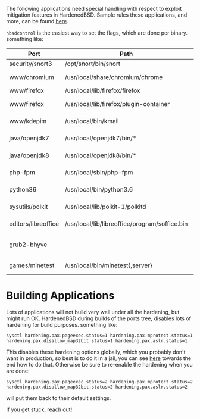 The following applications need special handling with respect to exploit mitigation features in HardenedBSD. Sample rules these applications, and more, can be found  [here](https://github.com/HardenedBSD/secadm-rules).

`hbsdcontrol` is the easiest way to set the flags, which are done per binary.
something like:


| Port | Path | Incompatibility |
|------|------|-----------------|
| security/snort3 | /opt/snort/bin/snort | disable_map32bit |
| www/chromium | /usr/local/share/chromium/chrome | mprotect, pageexec |
| www/firefox | /usr/local/lib/firefox/firefox | mprotect |
| www/firefox | /usr/local/lib/firefox/plugin-container | mprotect, pageexec |
| www/kdepim | /usr/local/bin/kmail | mprotect, pageexec |
| java/openjdk7 | /usr/local/openjdk7/bin/* | mprotect, pageexec |
| java/openjdk8 | /usr/local/openjdk8/bin/* | mprotect, pageexec |
| php-fpm | /usr/local/sbin/php-fpm | mprotect, pageexec |
| python36 | /usr/local/bin/python3.6| mprotect, pageexec |
| sysutils/polkit | /usr/local/lib/polkit-1/polkitd | mprotect, pageexec |
| editors/libreoffice | /usr/local/lib/libreoffice/program/soffice.bin | mprotect, pageexec |
| grub2-bhyve | | pageexec, mprotect, disable_map32bit |
| games/minetest | /usr/local/bin/minetest{,server} | mprotect, disable_map32bit |


# Building Applications

Lots of applications will not build very well under all the hardening, but might run OK.  HardenedBSD during builds of the ports tree, disables lots of hardening for build purposes.
something like:

```
sysctl hardening.pax.pageexec.status=1 hardening.pax.mprotect.status=1 hardening.pax.disallow_map32bit.status=1 hardening.pax.aslr.status=1
```

This disables these hardening options globally, which you probably don't want in production, so best is to do it in a jail, you can see [here](https://git-01.md.hardenedbsd.org/HardenedBSD/HardenedBSD/wiki/BuildingPackages) towards the end how to do that.  Otherwise be sure to re-enable the hardening when you are done:

```
sysctl hardening.pax.pageexec.status=2 hardening.pax.mprotect.status=2 hardening.pax.disallow_map32bit.status=2 hardening.pax.aslr.status=2
```

will put them back to their default settings.

If you get stuck, reach out!